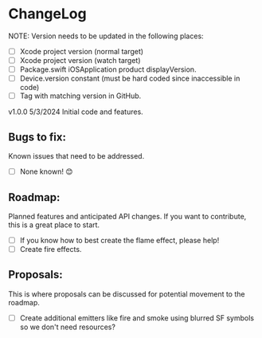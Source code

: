 # ChangeLog

NOTE: Version needs to be updated in the following places:
- [ ] Xcode project version (normal target)
- [ ] Xcode project version (watch target)
- [ ] Package.swift iOSApplication product displayVersion.
- [ ] Device.version constant (must be hard coded since inaccessible in code)
- [ ] Tag with matching version in GitHub.

v1.0.0 5/3/2024 Initial code and features.


## Bugs to fix:
Known issues that need to be addressed.

- [ ] None known! 😊 

## Roadmap:
Planned features and anticipated API changes.  If you want to contribute, this is a great place to start.

- [ ] If you know how to best create the flame effect, please help!
- [ ] Create fire effects.

## Proposals:
This is where proposals can be discussed for potential movement to the roadmap.

- [ ] Create additional emitters like fire and smoke using blurred SF symbols so we don't need resources?
